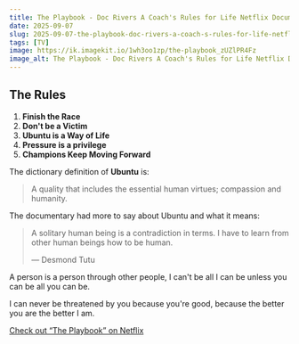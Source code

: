 ```yaml
---
title: The Playbook - Doc Rivers A Coach's Rules for Life Netflix Documentary
date: 2025-09-07
slug: 2025-09-07-the-playbook-doc-rivers-a-coach-s-rules-for-life-netflix-documentary
tags: [TV]
image: https://ik.imagekit.io/1wh3oo1zp/the-playbook_zUZlPR4Fz
image_alt: The Playbook - Doc Rivers A Coach's Rules for Life Netflix Documentary
---
```


## The Rules

1. **Finish the Race**
2. **Don't be a Victim**
3. **Ubuntu is a Way of Life**
4. **Pressure is a privilege**
5. **Champions Keep Moving Forward**

The dictionary definition of **Ubuntu** is:

> A quality that includes the essential human virtues; compassion and humanity.

The documentary had more to say about Ubuntu and what it means:

> A solitary human being is a contradiction in terms. I have to learn from other human beings how to be human.
>
> — Desmond Tutu

A person is a person through other people, I can't be all I can be unless you can be all you can be.

I can never be threatened by you because you're good, because the better you are the better I am.

[Check out “The Playbook” on Netflix](https://www.netflix.com/us/title/81025735?s=i&trkid=260054134&vlang=en&clip=81274111)